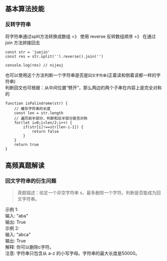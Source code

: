 ## 基本算法技能
### 反转字符串
将字符串通过split方法转换成数组 =》 使用 reverse 反转数组顺序 =》 在通过 join 方法拼接回去
```
const str = 'juejin'  
const res = str.split('').reverse().join('')

console.log(res) // nijeuj
```
也可以使用这个方法判断一个字符串是否是`回文字符串`(正着读和倒着读都一样的字符串)<br>
判断回文也可根据：从中间位置“劈开”，那么两边的两个子串在内容上是完全对称的
```
function isPalindrome(str) {
    // 缓存字符串的长度
    const len = str.length
    // 遍历前半部分，判断和后半部分是否对称
    for(let i=0;i<len/2;i++) {
        if(str[i]!==str[len-i-1]) {
            return false
        }
    }
    return true
}   
```

## 高频真题解读
### 回文字符串的衍生问题
>真题描述：给定一个非空字符串 s，最多删除一个字符。判断是否能成为回文字符串。

示例 1:<br>
输入: "aba"<br>
输出: True<br>
示例 2:<br>
输入: "abca"<br>
输出: True<br>
解释: 你可以删除c字符。<br>
注意: 字符串只包含从 a-z 的小写字母。字符串的最大长度是50000。<br>